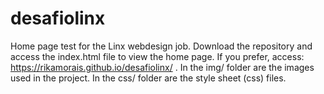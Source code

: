 # desafiolinx
Home page test for the Linx webdesign job. Download the repository and access the index.html file to view the home page. If you prefer, access: https://rikamorais.github.io/desafiolinx/ . In the img/ folder are the images used in the project. In the css/ folder are the style sheet (css) files.
